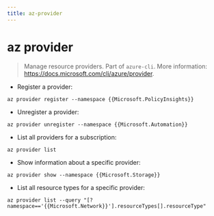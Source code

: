 ```yaml
---
title: az-provider
---
```

# az provider

> Manage resource providers.
> Part of `azure-cli`.
> More information: <https://docs.microsoft.com/cli/azure/provider>.

- Register a provider:

`az provider register --namespace {{Microsoft.PolicyInsights}}`

- Unregister a provider:

`az provider unregister --namespace {{Microsoft.Automation}}`

- List all providers for a subscription:

`az provider list`

- Show information about a specific provider:

`az provider show --namespace {{Microsoft.Storage}}`

- List all resource types for a specific provider:

`az provider list --query "[?namespace=='{{Microsoft.Network}}'].resourceTypes[].resourceType"`
